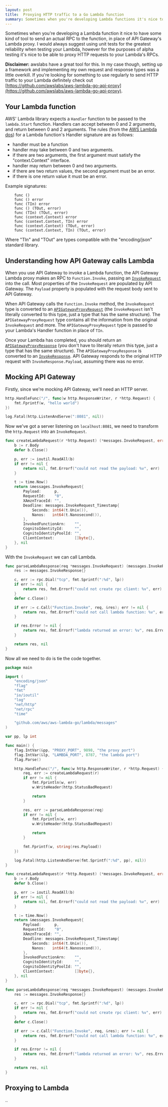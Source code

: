 ```yaml
---
layout: post
title:  Proxying HTTP traffic to a Go Lambda function
summary: Sometimes when you're developing Lambda functions it's nice to have a simple way to mock API Gateway's Lambda proxy. Here's how you could do this.
---
```


Sometimes when you're developing a Lambda function it nice to have some kind of tool to send an actual RPC to the function, in place of API Gateway's Lambda proxy. I would always suggest using unit tests for the greatest reliability when testing your Lambda, however for the purposes of alpha testing it's nice to be able to proxy HTTP requests to your Lambda's RPCs.

**Disclaimer:** awslabs have a great tool for this. In my case though, setting up a framework and implementing my own request and response types was a little overkill. If you're looking for something to use regularly to send HTTP traffic to your Lambda definitely check out [https://github.com/awslabs/aws-lambda-go-api-proxy](https://github.com/awslabs/aws-lambda-go-api-proxy).

## Your Lambda function

AWS' Lambda library expects a `Handler` function to be passed to the `lambda.Start` function. Handlers can accept between 0 and 2 arguments, and return between 0 and 2 arguments. The rules (from the [AWS Lambda dos](https://godoc.org/github.com/aws/aws-lambda-go/lambda#Start)) for a Lambda function's Handler signature are as follows:

* handler must be a function
* handler may take between 0 and two arguments.
* if there are two arguments, the first argument must satisfy the "context.Context" interface.
* handler may return between 0 and two arguments.
* if there are two return values, the second argument must be an error.
* if there is one return value it must be an error.

Example signatures:

```
	func ()
	func () error
	func (TIn) error
	func () (TOut, error)
	func (TIn) (TOut, error)
	func (context.Context) error
	func (context.Context, TIn) error
	func (context.Context) (TOut, error)
	func (context.Context, TIn) (TOut, error)
```

Where "TIn" and "TOut" are types compatible with the "encoding/json" standard library.

## Understanding how API Gateway calls Lambda

When you use API Gateway to invoke a Lambda function, the API Gateway Lambda proxy makes an RPC to `Function.Invoke`, passing an [`InvokeRequest`](https://godoc.org/github.com/aws/aws-lambda-go/lambda/messages#InvokeRequest) into the call. Most properties of the `InvokeRequest` are populated by API Gateway. The `Payload` property is populated with the request body sent to API Gateway.

When API Gateway calls the `Function.Invoke` method, the `InvokeRequest` type is converted to an [`APIGatewayProxyRequest`](https://godoc.org/github.com/aws/aws-lambda-go/events#APIGatewayProxyRequest) (the `InvokeRequest` isn't literally converted to this type, just a type that has the same structure). The `APIGatewayProxyRequest` type contains all the information from the original `InvokeRequest` and more. The `APIGatewayProxyRequest` type is passed to your Lambda's Handler function in place of `TIn`.

Once your Lambda has completed, you should return an [`APIGatewayProxyResponse`](https://godoc.org/github.com/aws/aws-lambda-go/events#APIGatewayProxyResponse) (you don't have to literally return this type, just a type that has the same structure). The `APIGatewayProxyResponse` is converted to an [`InvokeResponse`](https://godoc.org/github.com/aws/aws-lambda-go/lambda/messages#InvokeResponse). API Gateway responds to the original HTTP request with `InvokeResponse.Payload`, assuming there was no error.

## Mocking API Gateway

Firstly, since we're mocking API Gateway, we'll need an HTTP server.

```go
http.HandleFunc("/", func(w http.ResponseWriter, r *http.Request) {
    fmt.Fprintf(w, "hello world")
})

log.Fatal(http.ListenAndServe(":8081", nil))
```

Now we've got a server listening on `localhost:8081`, we need to transform the `http.Request` into an `InvokeRequest`.

```go
func createLambdaRequest(r *http.Request) (*messages.InvokeRequest, error) {
    b := r.Body
    defer b.Close()

    p, err := ioutil.ReadAll(b)
    if err != nil {
        return nil, fmt.Errorf("could not read the payload: %v", err)
    }

    t := time.Now()
    return &messages.InvokeRequest{
        Payload:      p,
        RequestId:    "0",
        XAmznTraceId: "",
        Deadline: messages.InvokeRequest_Timestamp{
            Seconds: int64(t.Unix()),
            Nanos:   int64(t.Nanosecond()),
        },
        InvokedFunctionArn:    "",
        CognitoIdentityId:     "",
        CognitoIdentityPoolId: "",
        ClientContext:         []byte{},
    }, nil
}
```

With the `InvokeRequest` we can call Lambda.

```go
func parseLambdaResponse(req *messages.InvokeRequest) (messages.InvokeResponse, error) {
	res := messages.InvokeResponse{}

	c, err := rpc.Dial("tcp", fmt.Sprintf(":%d", lp))
	if err != nil {
		return res, fmt.Errorf("could not create rpc client: %v", err)
	}
	defer c.Close()

	if err := c.Call("Function.Invoke", req, &res); err != nil {
		return res, fmt.Errorf("could not call lambda function: %v", err)
	}

	if res.Error != nil {
		return res, fmt.Errorf("lambda returned an error: %v", res.Error)
	}

	return res, nil
}
```

Now all we need to do is tie the code together.

```go
package main

import (
	"encoding/json"
	"flag"
	"fmt"
	"io/ioutil"
	"log"
	"net/http"
	"net/rpc"
	"time"

	"github.com/aws/aws-lambda-go/lambda/messages"
)

var pp, lp int

func main() {
	flag.IntVar(&pp, "PROXY_PORT", 9898, "the proxy port")
	flag.IntVar(&lp, "LAMBDA_PORT", 8787, "the lambda port")
	flag.Parse()

	http.HandleFunc("/", func(w http.ResponseWriter, r *http.Request) {
		req, err := createLambdaRequest(r)
		if err != nil {
			fmt.Fprintln(w, err)
			w.WriteHeader(http.StatusBadRequest)

			return
		}

		res, err := parseLambdaResponse(req)
		if err != nil {
			fmt.Fprintln(w, err)
			w.WriteHeader(http.StatusBadRequest)

			return
		}

		fmt.Fprintf(w, string(res.Payload))
	})

	log.Fatal(http.ListenAndServe(fmt.Sprintf(":%d", pp), nil))
}

func createLambdaRequest(r *http.Request) (*messages.InvokeRequest, error) {
	b := r.Body
	defer b.Close()

	p, err := ioutil.ReadAll(b)
	if err != nil {
		return nil, fmt.Errorf("could not read the payload: %v", err)
	}

	t := time.Now()
	return &messages.InvokeRequest{
		Payload:      p,
		RequestId:    "0",
		XAmznTraceId: "",
		Deadline: messages.InvokeRequest_Timestamp{
			Seconds: int64(t.Unix()),
			Nanos:   int64(t.Nanosecond()),
		},
		InvokedFunctionArn:    "",
		CognitoIdentityId:     "",
		CognitoIdentityPoolId: "",
		ClientContext:         []byte{},
	}, nil
}

func parseLambdaResponse(req *messages.InvokeRequest) (messages.InvokeResponse, error) {
	res := messages.InvokeResponse{}

	c, err := rpc.Dial("tcp", fmt.Sprintf(":%d", lp))
	if err != nil {
		return res, fmt.Errorf("could not create rpc client: %v", err)
	}
	defer c.Close()

	if err := c.Call("Function.Invoke", req, &res); err != nil {
		return res, fmt.Errorf("could not call lambda function: %v", err)
	}

	if res.Error != nil {
		return res, fmt.Errorf("lambda returned an error: %v", res.Error)
	}

	return res, nil
}
```

## Proxying to Lambda

..
